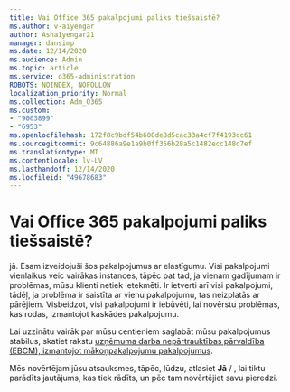 ```yaml
---
title: Vai Office 365 pakalpojumi paliks tiešsaistē?
ms.author: v-aiyengar
author: AshaIyengar21
manager: dansimp
ms.date: 12/14/2020
ms.audience: Admin
ms.topic: article
ms.service: o365-administration
ROBOTS: NOINDEX, NOFOLLOW
localization_priority: Normal
ms.collection: Adm_O365
ms.custom:
- "9003899"
- "6953"
ms.openlocfilehash: 172f8c9bdf54b608de8d5cac33a4cf7f4193dc61
ms.sourcegitcommit: 9c64886a9e1a9b0ff356b28a5c1482ecc148d7ef
ms.translationtype: MT
ms.contentlocale: lv-LV
ms.lasthandoff: 12/14/2020
ms.locfileid: "49678683"
---
```

# <a name="will-office-365-services-stay-online"></a>Vai Office 365 pakalpojumi paliks tiešsaistē?

jā. Esam izveidojuši šos pakalpojumus ar elastīgumu. Visi pakalpojumi vienlaikus veic vairākas instances, tāpēc pat tad, ja vienam gadījumam ir problēmas, mūsu klienti netiek ietekmēti. Ir ietverti arī visi pakalpojumi, tādēļ, ja problēma ir saistīta ar vienu pakalpojumu, tas neizplatās ar pārējiem. Visbeidzot, visi pakalpojumi ir iebūvēti, lai novērstu problēmas, kas rodas, izmantojot kaskādes pakalpojumu.

Lai uzzinātu vairāk par mūsu centieniem saglabāt mūsu pakalpojumus stabilus, skatiet rakstu [uzņēmuma darba nepārtrauktības pārvaldība (EBCM), izmantojot mākoņpakalpojumu pakalpojumus](https://go.microsoft.com/fwlink/?linkid=2124377).

Mēs novērtējam jūsu atsauksmes, tāpēc, lūdzu, atlasiet **Jā** /  , lai tiktu parādīts jautājums, kas tiek rādīts, un pēc tam novērtējiet savu pieredzi.